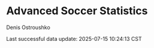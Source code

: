 # Advanced Soccer Statistics
Denis Ostroushko

<!-- gfm -->

Last successful data update: 2025-07-15 10:24:13 CST
